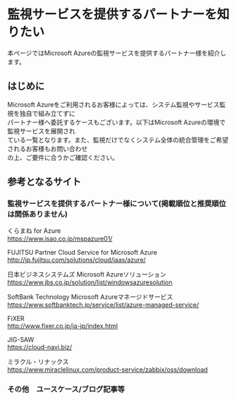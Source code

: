 # 監視サービスを提供するパートナーを知りたい

本ページではMicrosoft Azureの監視サービスを提供するパートナー様を紹介します。  

## はじめに
Microsoft Azureをご利用されるお客様によっては、システム監視やサービス監視を独自で組み立てずに  
パートナー様へ委託するケースもございます。以下はMicrosoft Azureの環境で監視サービスを展開され  
ている一覧となります。また、監視だけでなくシステム全体の統合管理をご希望されるお客様もお問い合わせ  
の上、ご要件に合うかご確認ください。  


## 参考となるサイト

### 監視サービスを提供するパートナー様について(掲載順位と推奨順位は関係ありません)
くらまね for Azure  
https://www.isao.co.jp/mspazure01/

FUJITSU Partner Cloud Service for Microsoft Azure  
http://jp.fujitsu.com/solutions/cloud/iaas/azure/

日本ビジネスシステムズ Microsoft Azureソリューション  
https://www.jbs.co.jp/solution/list/windowsazuresolution

SoftBank Technology Microsoft Azureマネージドサービス 
https://www.softbanktech.jp/service/list/azure-managed-service/

FiXER  
http://www.fixer.co.jp/ja-jp/index.html

JIG-SAW  
https://cloud-navi.biz/

ミラクル・リナックス  
https://www.miraclelinux.com/product-service/zabbix/oss/download


### その他　ユースケース/ブログ記事等


